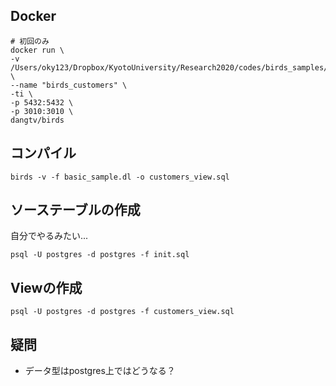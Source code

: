 ## Docker

```
# 初回のみ
docker run \
-v /Users/oky123/Dropbox/KyotoUniversity/Research2020/codes/birds_samples/customers:/root/customers \
--name "birds_customers" \
-ti \
-p 5432:5432 \
-p 3010:3010 \
dangtv/birds
```

## コンパイル

```
birds -v -f basic_sample.dl -o customers_view.sql
```

## ソーステーブルの作成

自分でやるみたい...

```
psql -U postgres -d postgres -f init.sql
```

## Viewの作成

```
psql -U postgres -d postgres -f customers_view.sql
```

## 疑問

- データ型はpostgres上ではどうなる？
